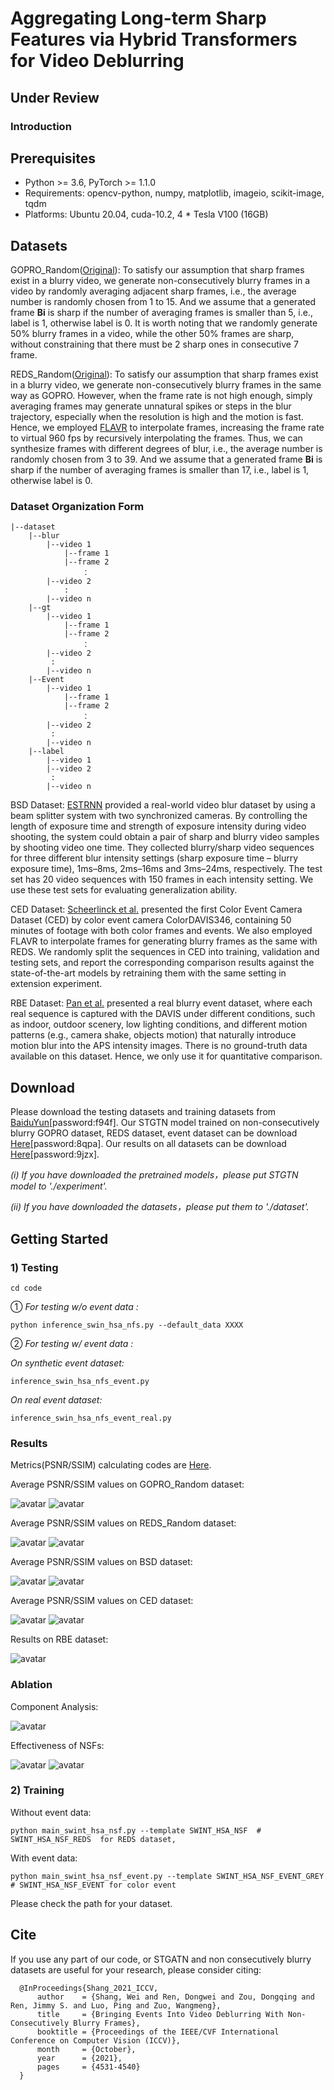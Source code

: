 # Aggregating Long-term Sharp Features via Hybrid Transformers for Video Deblurring
Under Review
---
### Introduction


## Prerequisites
- Python >= 3.6, PyTorch >= 1.1.0
- Requirements: opencv-python, numpy, matplotlib, imageio, scikit-image, tqdm
- Platforms: Ubuntu 20.04, cuda-10.2, 4 * Tesla V100 (16GB)

## Datasets
  GOPRO_Random([Original](https://seungjunnah.github.io/Datasets/gopro.html)): To satisfy our assumption that sharp frames exist in a blurry video, we generate non-consecutively blurry frames in a video by randomly averaging adjacent sharp frames, i.e., the average number is randomly chosen from 1 to 15. And we assume that a generated frame **Bi** is sharp if the number of averaging frames is smaller than 5, i.e., label is 1, otherwise label is 0. It is worth noting that we randomly generate 50% blurry frames in a video, while the other 50% frames are sharp, without constraining that there must be 2 sharp ones in consecutive 7 frame.

  REDS_Random([Original](https://seungjunnah.github.io/Datasets/reds.html)): To satisfy our assumption that sharp frames exist in a blurry video, we generate non-consecutively blurry frames
in the same way as GOPRO. However, when the frame rate is not high enough, simply averaging frames may generate unnatural spikes or steps in the blur trajectory, especially when the resolution is high and the motion is fast. Hence, we employed [FLAVR](https://github.com/tarun005/FLAVR) to interpolate frames, increasing the frame rate to virtual 960 fps by recursively interpolating the frames. Thus, we can synthesize frames with different degrees of blur, i.e., the average number is randomly chosen from 3 to 39. And we assume that a generated frame **Bi** is sharp if the number of averaging frames is smaller than 17, i.e., label is 1, otherwise label is 0.

### Dataset Organization Form
```
|--dataset
    |--blur  
        |--video 1
            |--frame 1
            |--frame 2
                ：  
        |--video 2
            :
        |--video n
    |--gt
        |--video 1
            |--frame 1
            |--frame 2
                ：  
        |--video 2
         :
        |--video n
    |--Event
        |--video 1
            |--frame 1
            |--frame 2
                ：  
        |--video 2
         :
        |--video n
    |--label
        |--video 1
        |--video 2
         :
        |--video n
```
  BSD Dataset: [ESTRNN](https://github.com/zzh-tech/ESTRNN) provided a real-world video blur dataset by using a beam splitter system with two synchronized cameras. By controlling the length of exposure time and strength of exposure intensity during video shooting, the system could obtain a pair of sharp and blurry video samples by shooting video one time. They collected blurry/sharp video sequences for three different blur intensity settings (sharp exposure time – blurry exposure time), 1ms–8ms, 2ms–16ms and 3ms–24ms, respectively. The test set has 20 video sequences with 150 frames in each intensity
setting. We use these test sets for evaluating generalization ability.

  CED Dataset: [Scheerlinck et al.](https://rpg.ifi.uzh.ch/CED.html) presented the first Color Event Camera Dataset (CED) by color event camera ColorDAVIS346, containing 50 minutes of footage with both color frames and events. We also employed FLAVR to interpolate frames for generating blurry frames as the same with REDS. We randomly split the sequences in CED into training, validation and testing sets, and report the corresponding comparison results against the state-of-the-art models by retraining them with the same setting in extension experiment.

  RBE Dataset: [Pan et al.](https://github.com/panpanfei/Bringing-a-Blurry-Frame-Alive-at-High-Frame-Rate-with-an-Event-Camera) presented a real blurry event dataset, where each real sequence is captured with the DAVIS under different conditions, such as indoor, outdoor scenery, low lighting conditions, and different motion patterns (e.g., camera shake, objects motion) that naturally introduce motion blur into the APS intensity images. There is no ground-truth data available on this dataset. Hence, we only use it for quantitative comparison.

## Download
Please download the testing datasets and training datasets from [BaiduYun](https://pan.baidu.com/s/1ojshRp47aF61eKi3cpN_0Q)[password:f94f]. Our STGTN model trained on non-consecutively blurry GOPRO dataset, REDS dataset, event dataset can be download [Here](https://pan.baidu.com/s/1lHu0SH_fgeEe-U4CU-CtRA)[password:8qpa]. Our results on all datasets can be download [Here](https://pan.baidu.com/s/1-mNK2bHmBj75pg2-h99cDQ)[password:9jzx].

_(i)  If you have downloaded the pretrained models，please put STGTN model to './experiment'._

_(ii) If you have downloaded the datasets，please put them to './dataset'._

## Getting Started

### 1) Testing
```
cd code
```
① _For testing w/o event data :_
```
python inference_swin_hsa_nfs.py --default_data XXXX
```
② _For testing w/ event data :_

_On synthetic event dataset:_
```
inference_swin_hsa_nfs_event.py
```
_On real event dataset:_
```
inference_swin_hsa_nfs_event_real.py
```

### Results
Metrics(PSNR/SSIM) calculating codes are [Here](https://github.com/csbhr/OpenUtility#chapter-calculating-metrics).

Average PSNR/SSIM values on GOPRO_Random dataset:

![avatar](./figure/GoPro.png)
![avatar](./figure/GoPro_visual.png)

Average PSNR/SSIM values on REDS_Random dataset:

![avatar](./figure/REDS.png)
![avatar](./figure/REDS_visual.png)

Average PSNR/SSIM values on BSD dataset:

![avatar](./figure/BSD.png)
![avatar](./figure/BSD_visual.png)

Average PSNR/SSIM values on CED dataset:

![avatar](./figure/CED.png)
![avatar](./figure/CED_visual.png)

Results on RBE dataset:

![avatar](./figure/Real_visual.png)

### Ablation
Component Analysis:

![avatar](./figure/ablation/Component.png)

Effectiveness of NSFs:

![avatar](./figure/ablation/NSF.png)
![avatar](./figure/ablation/NSF_visual.png)

### 2) Training
Without event data:
```
python main_swint_hsa_nsf.py --template SWINT_HSA_NSF  # SWINT_HSA_NSF_REDS  for REDS dataset, 
```
With event data:
```
python main_swint_hsa_nsf_event.py --template SWINT_HSA_NSF_EVENT_GREY # SWINT_HSA_NSF_EVENT for color event
```
Please check the path for your dataset.




## Cite
If you use any part of our code, or STGATN and non consecutively blurry datasets are useful for your research, please consider citing:
```
  @InProceedings{Shang_2021_ICCV,
      author    = {Shang, Wei and Ren, Dongwei and Zou, Dongqing and Ren, Jimmy S. and Luo, Ping and Zuo, Wangmeng},
      title     = {Bringing Events Into Video Deblurring With Non-Consecutively Blurry Frames},
      booktitle = {Proceedings of the IEEE/CVF International Conference on Computer Vision (ICCV)},
      month     = {October},
      year      = {2021},
      pages     = {4531-4540}
  }
```




